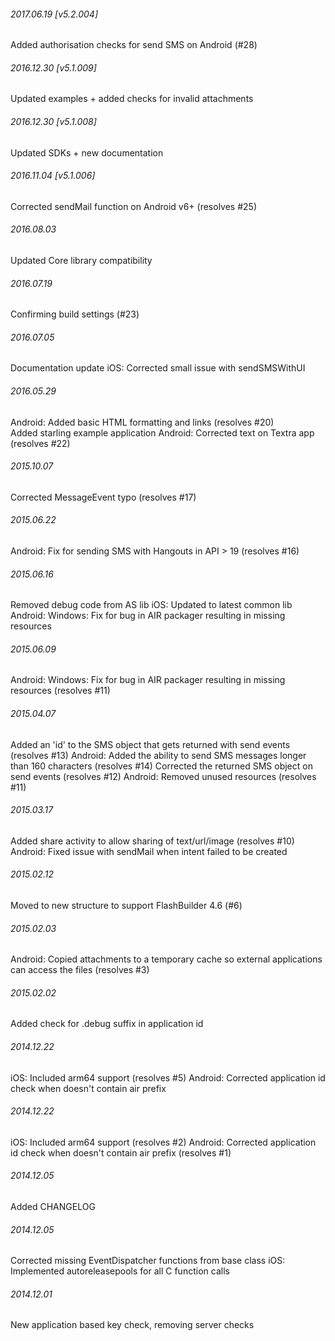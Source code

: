 

###### 2017.06.19 [v5.2.004]

Added authorisation checks for send SMS on Android (#28)


###### 2016.12.30 [v5.1.009]

Updated examples + added checks for invalid attachments


###### 2016.12.30 [v5.1.008]

Updated SDKs + new documentation


###### 2016.11.04 [v5.1.006]

Corrected sendMail function on Android v6+ (resolves #25)


######  2016.08.03

Updated Core library compatibility


######  2016.07.19

Confirming build settings (#23)


######  2016.07.05

Documentation update
iOS: Corrected small issue with sendSMSWithUI


###### 2016.05.29

Android: Added basic HTML formatting and links (resolves #20)  
Added starling example application
Android: Corrected text on Textra app (resolves #22)


###### 2015.10.07

Corrected MessageEvent typo (resolves #17)


###### 2015.06.22

Android: Fix for sending SMS with Hangouts in API > 19 (resolves #16)


###### 2015.06.16

Removed debug code from AS lib
iOS: Updated to latest common lib
Android: Windows: Fix for bug in AIR packager resulting in missing resources


###### 2015.06.09

Android: Windows: Fix for bug in AIR packager resulting in missing resources (resolves #11)


###### 2015.04.07

Added an 'id' to the SMS object that gets returned with send events (resolves #13)
Android: Added the ability to send SMS messages longer than 160 characters (resolves #14)
Corrected the returned SMS object on send events (resolves #12)
Android: Removed unused resources (resolves #11)


###### 2015.03.17

Added share activity to allow sharing of text/url/image (resolves #10)
Android: Fixed issue with sendMail when intent failed to be created


###### 2015.02.12

Moved to new structure to support FlashBuilder 4.6 (#6)


###### 2015.02.03

Android: Copied attachments to a temporary cache so external applications can access the files (resolves #3)


###### 2015.02.02

Added check for .debug suffix in application id


###### 2014.12.22

iOS: Included arm64 support (resolves #5) 
Android: Corrected application id check when doesn't contain air prefix


###### 2014.12.22

iOS: Included arm64 support (resolves #2) 
Android: Corrected application id check when doesn't contain air prefix (resolves #1)


###### 2014.12.05

Added CHANGELOG


###### 2014.12.05

Corrected missing EventDispatcher functions from base class
iOS: Implemented autoreleasepools for all C function calls


###### 2014.12.01

New application based key check, removing server checks
